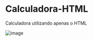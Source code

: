 # Calculadora-HTML
Calculadora utilizando apenas o HTML

![image](https://user-images.githubusercontent.com/82193892/183506047-402f0a5a-45e9-4465-b318-a84d57d38af3.png)
